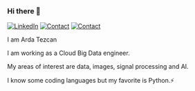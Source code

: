 ### Hi there 👋

[![LinkedIn](https://img.shields.io/badge/-LinkedIn-007BB6?style=for-the-badge&logo=linkedin&logoColor=999999)](https://www.linkedin.com/in/ardatezcan) 
[![Contact](https://img.shields.io/badge/CONTACT-GMAIL-blue?style=for-the-badge&logo=gmail&logoColor=white)](mailto:ardtez@gmail.com)
[![Contact](https://img.shields.io/badge/linkedin-%230077B5.svg?&style=for-the-badge&logo=linkedin&logoColor=white)](mailto:ardtez@gmail.com)


I am Arda Tezcan 

I am working as a Cloud Big Data engineer.

My areas of interest are data, images, signal processing and AI.

I know some coding languages but my favorite is Python.⚡



<!--
**ardatezcan1/ardatezcan1** is a ✨ _special_ ✨ repository because its `README.md` (this file) appears on your GitHub profile.

Here are some ideas to get you started:

- 🔭 I’m currently working on ...
- 🌱 I’m currently learning ...
- 👯 I’m looking to collaborate on ...
- 🤔 I’m looking for help with ...
- 💬 Ask me about ...
- 📫 How to reach me: ...
- 😄 Pronouns: ...
- ⚡ Fun fact: ...
-->

